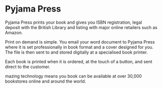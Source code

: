 Pyjama Press
===========

Pyjama Press prints your book and gives you ISBN registration, legal deposit with the British Library and listing with major online retailers such as Amazon.

Print on demand is simple. You email your word document to Pyjama Press where it is set professionally in book format and a cover designed for you. The file is then sent to and stored digitally at a specialised book printer.

Each book is printed when it is ordered, at the touch of a button, and sent direct to the customer. 

mazing technology means you book can be available at over 30,000 bookstores online and around the world.

